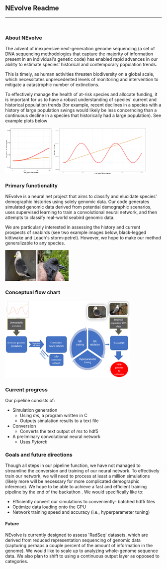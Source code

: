 ## NEvolve Readme
---
<br/>

### About NEvolve
The advent of inexpensive next-generation genome sequencing (a set of DNA sequencing methodologies that capture the majority of information present in an individual's genetic code) has enabled rapid advances in our ability to estimate species' historical and contemporary population trends.

This is timely, as human activities threaten biodiversity on a global scale, which necessitates unprecedented levels of monitoring and intervention to mitigate a catastrophic number of extinctions.

To effectively manage the health of at-risk species and allocate funding, it is important for us to have a robust understanding of species' current and historical population trends (for example, recent declines in a species with a history of large population swings would likely be less concerncing than a continuous decline in a species that historically had a large population). See example plots below

<img src="decline1.png" alt="Short-term decline" width="150" height="150">

<img src="decline2.png" alt="Historical context" width="300" height="150">

### Primary functionality

NEvolve is a neural net project that aims to classify and elucidate species' demographic histories using solely genomic data. Our code generates simulated genomic data derived from potential demographic scenarios, uses supervised learning to train a convolutional neural network, and then attempts to classify real-world seabird genomic data.

We are particularly interested in assessing the history and current prospects of seabirds (see two example images below, black-legged kittiwake and Leach's storm-petrel). However, we hope to make our method generalizable to any species.

<img src="kittiwake.jpg" alt="kittiwake" width="100" height="100">

<img src="stormpetrel.PNG " alt="storm-petrel" width="100" height="100">

### Conceptual flow chart
<img src="concept.PNG" alt="flow-chart" width="400" height="250">

### Current progress

Our pipeline consists of:
* Simulation generation
    * Using <i>ms</i>, a program written in C
    * Outputs simulation results to a text file 
* Conversion
  * Converts the text output of <i>ms</i> to hdf5
* A preliminary convolutional neural network
  * Uses <i>Pytorch</i>

### Goals and future directions
Though all steps in our pipeline function, we have not managed to streamline the conversion and training of our neural network. To effectively train our network, we will need to process at least a million simulations (likely more will be necessary for more complicated demographic inference). We hope to be able to achieve a fast and efficient training pipeline by the end of the backathon . We would specifically like to:
* Efficiently convert our simulations to conveniently- batched hdf5 files
* Optimize data loading onto the GPU
* Network training speed and accuracy (i.e., hyperparameter tuning)

#### Future
NEvolve is currently designed to assess 'RadSeq' datasets, which are derived from reduced representation sequencing of genomic data (capturing perhaps a couple percent of the amount of information in the genome). We would like to scale up to analyzing whole-genome sequence data. We also plan to shift to using a continuous output layer as opposed to categories.


